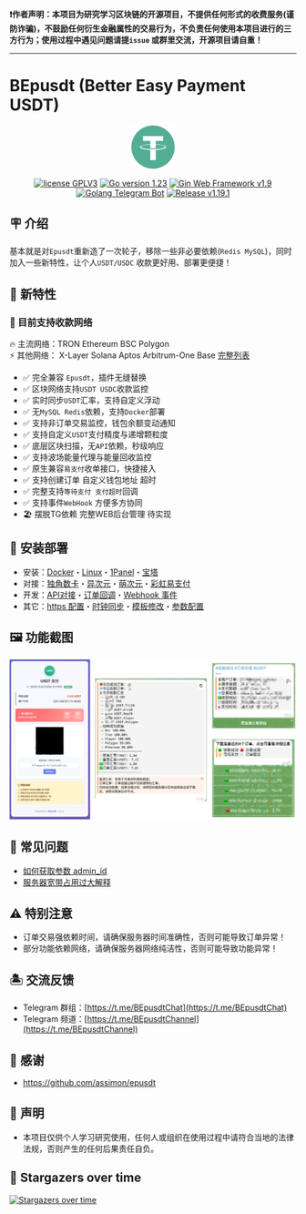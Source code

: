 **❗️作者声明：本项目为研究学习区块链的开源项目，不提供任何形式的收费服务(谨防诈骗)，不鼓励任何衍生金融属性的交易行为，不负责任何使用本项目进行的三方行为；使用过程中遇见问题请提`issue`
或群里交流，开源项目请自重！**

---

# BEpusdt (Better Easy Payment USDT)

<p align="center">
<img src="./static/img/tether.svg" width="15%" alt="tether">
</p>
<p align="center">
<a href="https://www.gnu.org/licenses/gpl-3.0.html"><img src="https://img.shields.io/badge/license-GPLV3-blue" alt="license GPLV3"></a>
<a href="https://golang.org"><img src="https://img.shields.io/badge/Golang-1.23-red" alt="Go version 1.23"></a>
<a href="https://github.com/gin-gonic/gin"><img src="https://img.shields.io/badge/Gin-v1.9-blue" alt="Gin Web Framework v1.9"></a>
<a href="https://github.com/go-telegram/bot"><img src="https://img.shields.io/badge/Go_Telegram_Bot-v1.15-blue" alt="Golang Telegram Bot"></a>
<a href="https://github.com/v03413/bepusdt"><img src="https://img.shields.io/github/v/release/v03413/bepusdt" alt="Release v1.19.1"></a>
</p>

## 🪧 介绍

基本就是对`Epusdt`重新造了一次轮子，移除一些非必要依赖(`Redis MySQL`)，同时加入一些新特性，让个人`USDT/USDC`
收款更好用、部署更便捷！

## 🎉 新特性

### 🌟 目前支持收款网络

🔥 主流网络：TRON Ethereum BSC Polygon<br>
⚡ 其他网络： X-Layer Solana Aptos Arbitrum-One Base [完整列表](./docs/trade-type.md)

- ✅ 完全兼容 `Epusdt`，插件无缝替换
- ️✅ 区块网络支持`USDT USDC`收款监控
- ✅ 实时同步`USDT`汇率，支持自定义浮动
- ✅ 无`MySQL Redis`依赖，支持`Docker`部署
- ✅ 支持非订单交易监控，钱包余额变动通知
- ✅ 支持自定义`USDT`支付精度与递增颗粒度
- ✅ 底层区块扫描，无`API`依赖，秒级响应
- ✅ 支持波场能量代理与能量回收监控
- ✅ 原生兼容`易支付`收单接口，快捷接入
- ✅ 支持创建订单 自定义钱包地址 超时
- ✅ 完整支持`等待支付 支付超时`回调
- ✅ 支持事件`WebHook` 方便多方协同
- 🏖️ 摆脱TG依赖 完整WEB后台管理 待实现

## 🚀 安装部署

- 安装：[Docker](./docs/docker.md)・[Linux](./docs/systemd.md)・[1Panel](./docs/1panel/README.md)・[宝塔](./docs/bt_panel/README.md)
- 对接：[独角数卡](./docs/dujiaoka.md)・[异次元](./docs/acg-faka.md)・[萌次元](./docs/mcy-shop.md)・[彩虹易支付](https://github.com/v03413/Epay-BEpusdt)
- 开发：[API对接](./docs/api.md)・[订单回调](./docs/notify-epusdt.md)・[Webhook 事件](./docs/webhook.md)
- 其它：[https 配置](./docs/ssl.md)・[时钟同步](./docs/systemd-timesyncd.md)・[模板修改](./docs/template/README.md)・[参数配置](./conf.example.toml)

## 🖼 功能截图

![screenshot](./docs/images/screenshot.png)

## 🤔 常见问题

- [如何获取参数 admin_id](./docs/faq/admin_id.md)
- [服务器宽带占用过大解释](./docs/faq/bandwidth.md)

## ⚠️ 特别注意

- 订单交易强依赖时间，请确保服务器时间准确性，否则可能导致订单异常！
- 部分功能依赖网络，请确保服务器网络纯洁性，否则可能导致功能异常！

## 🏝️ 交流反馈

- Telegram 群组：[https://t.me/BEpusdtChat](https://t.me/BEpusdtChat)
- Telegram 频道：[https://t.me/BEpusdtChannel](https://t.me/BEpusdtChannel)

## 🙏 感谢

- https://github.com/assimon/epusdt

## 📢 声明

- 本项目仅供个人学习研究使用，任何人或组织在使用过程中请符合当地的法律法规，否则产生的任何后果责任自负。

## 🌟 Stargazers over time

[![Stargazers over time](https://starchart.cc/v03413/bepusdt.svg)](https://starchart.cc/v03413/bepusdt)
